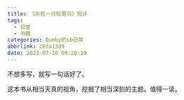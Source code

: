 ```yaml
---
title: 《杀死一只知更鸟》短评
tags:
  - 日常
  - 书籍
categories: Dumby的sb日常
abbrlink: c8fa13d9
date: 2023-07-16 09:20:19
---
```


不想多写，就写一句话好了。

这本书从相当天真的视角，挖掘了相当深刻的主题。值得一读。